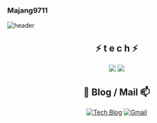### Majang9711

<!--
**Majang9711/Majang9711** is a ✨ _special_ ✨ repository because its `README.md` (this file) appears on your GitHub profile.

Here are some ideas to get you started:

- 🔭 I’m currently working on ...
- 🌱 I’m currently learning ...
- 👯 I’m looking to collaborate on ...
- 🤔 I’m looking for help with ...
- 💬 Ask me about ...
- 📫 How to reach me: ...
- 😄 Pronouns: ...
- ⚡ Fun fact: ...
-->

![header](https://capsule-render.vercel.app/api?type=waving&color=gradient&height=300&section=header&text=Majang's-Github!!&fontSize=70)

<div align=center>

## ⚡ t e c h ⚡

<img src="https://img.shields.io/badge/Python-3766AB?style=flat-square&logo=Python&logoColor=white"/>
<img src="https://img.shields.io/badge/Java-007396?style=flat-square&logo=Java&logoColor=white"/)</a>

## 💬 Blog / Mail 📫
[![Tech Blog](https://img.shields.io/badge/Blog-FF5722?style=flat-square&logo=blogger&logoColor=white)](https://blog.naver.com/PostView.nhn?blogId=dlmajang&logNo=222004852213) [![Gmail](https://img.shields.io/badge/Gmail-EA4335?style=flat-square&logo=Gmail&logoColor=white)](mailto:one.wjdwls48145@gmail.com)
<br><br><br>


</div>
